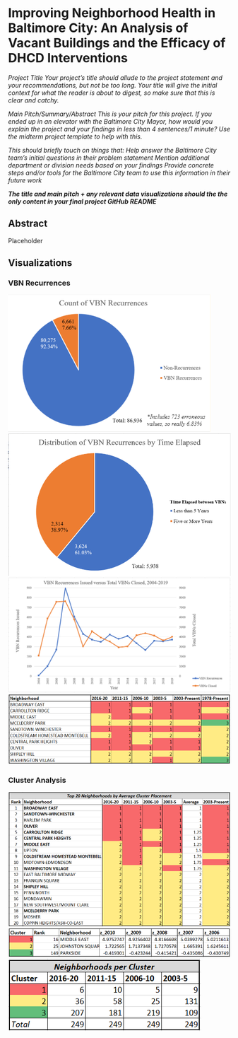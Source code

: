 # Improving Neighborhood Health in Baltimore City: An Analysis of Vacant Buildings and the Efficacy of DHCD Interventions

*Project Title
Your project’s title should allude to the project statement and your recommendations, but not be too long. Your title will give the initial context for what the reader is about to digest, so make sure that this is clear and catchy.*

*Main Pitch/Summary/Abstract
This is your pitch for this project. If you ended up in an elevator with the Baltimore City Mayor, how would you explain the project and your findings in less than 4 sentences/1 minute? Use the midterm project template to help with this.* 

*This should briefly touch on things that:
Help answer the Baltimore City team’s initial questions in their problem statement
Mention additional department or division needs based on your findings
Provide concrete steps and/or tools for the Baltimore City team to use this information in their future work*

*__The title and main pitch + any relevant data visualizations should the the only content in your final project GitHub README__*

## Abstract
Placeholder

## Visualizations
### VBN Recurrences
![](Images/Count_Rec_(2).PNG)
![](Images/Distr_Yrs_Elapsed.PNG)
![](Images/Recurrences_vs_Total_Closed.PNG)
![](Images/Top10_Recurrence.PNG)

### Cluster Analysis
![](Images/Top20_Nhoods.PNG)
![](Images/Cluster_Table_Example.PNG)
![](Images/Nhoods_per_Cluster.PNG)
